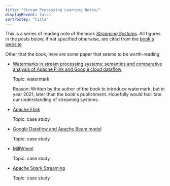 ```yaml
---
title: "Stream Processing Learning Notes/"
displayRecent: false
sortPostBy: "title"
---
```


This is a series of reading note of the book [*Streaming Systems*](http://www.streamingbook.net/where-to-buy). All figures in the posts below, if not specified otherwise, are cited from the [book's website](http://www.streamingbook.net/)

Other that the book, here are some paper that seems to be worth-reading

- [Watermarks in stream processing systems: semantics and comparative analysis of Apache Flink and Google cloud dataflow](https://dl.acm.org/doi/10.14778/3476311.3476389)

  Topic: watermark

  Reason: Written by the author of the book to introduce watermark, but in year 2021, later than the book's publishment. Hopefully would facilitate our understanding of streaming systems.

- [Apache Flink](https://asterios.katsifodimos.com/assets/publications/flink-deb.pdf)

  Topic: case study

- [Google Dataflow and Apache Beam model](https://www.vldb.org/pvldb/vol8/p1792-Akidau.pdf)

  Topic: case study

- [MillWheel](https://dl.acm.org/doi/pdf/10.14778/2536222.2536229)

  Topic: case study

- [Apache Spark Streaming](https://people.csail.mit.edu/matei/papers/2013/sosp_spark_streaming.pdf)

  Topic: case study
